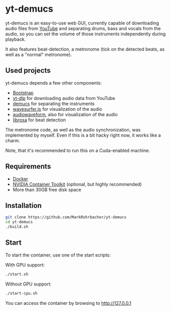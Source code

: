 # yt-demucs

yt-demucs is an easy-to-use web GUI, currently capable of downloading audio files
from [YouTube](https://youtube.com) and separating drums, bass and vocals from the audio,
so you can set the volume of those instruments independently during playback.

It also features beat-detection, a metronome (tick on the detected beats, as well as a "normal"
metronome).

## Used projects

yt-demucs depends a few other components:

- [Bootstrap](https://getbootstrap.com)
- [yt-dlp](https://github.com/yt-dlp/yt-dlp) for downloading audio data from YouTube
- [demucs](https://github.com/adefossez/demucs) for separating the instruments
- [wavesurfer.js](https://github.com/katspaugh/wavesurfer.js) for visualization of the audio
- [audiowaveform](https://github.com/bbc/audiowaveform), also for visualization of the audio
- [librosa](https://librosa.org) for beat detection

The metronome code, as well as the audio synchronization, was implemented by myself.
Even if this is a bit hacky right now, it works like a charm.

Note, that it's recommended to run this on a Cuda-enabled machine.

## Requirements

- [Docker](https://docker.io)
- [NVIDIA Container Toolkit](https://github.com/NVIDIA/nvidia-container-toolkit) (optional, but highly recommended)
- More than 30GB free disk space

## Installation

```bash
git clone https://github.com/MarkRohrbacher/yt-demucs
cd yt-demucs
./build.sh
```

## Start

To start the container, use one of the start scripts:

With GPU support:
```bash
./start.sh
```

Without GPU support:
```bash
./start-cpu.sh
```

You can access the container by browsing to http://127.0.0.1


